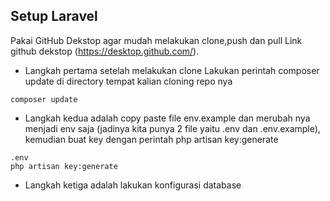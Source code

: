 ## Setup Laravel

Pakai GitHub Dekstop agar mudah melakukan clone,push dan pull
Link github dekstop (https://desktop.github.com/).

- Langkah pertama setelah melakukan clone
Lakukan perintah composer update di directory tempat kalian cloning repo nya
``` 
composer update 
```
- Langkah kedua adalah copy paste file env.example dan merubah nya menjadi env saja (jadinya kita punya 2 file yaitu .env dan .env.example), kemudian buat key dengan perintah php artisan key:generate
```
.env
php artisan key:generate
```
- Langkah ketiga adalah lakukan konfigurasi database
